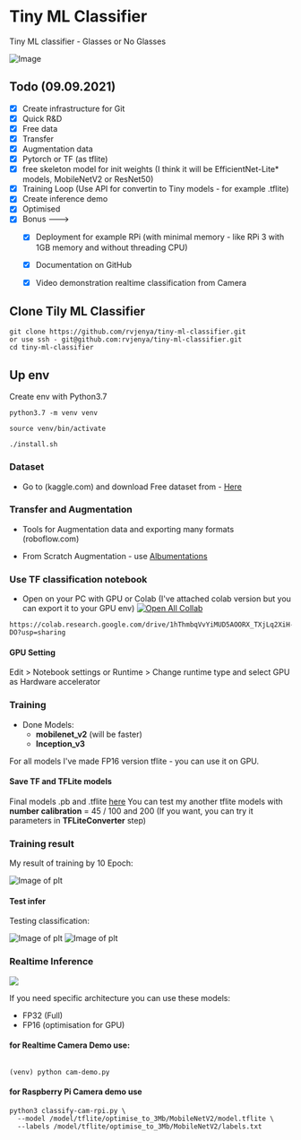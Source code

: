 # Tiny ML Classifier
Tiny ML classifier - Glasses or No Glasses

![Image](https://github.com/rvjenya/tiny-ml-classifier/blob/main/doc/all_02.png)


## Todo (09.09.2021)

- [x] Create infrastructure for Git
- [x] Quick R&D
- [x] Free data
- [x] Transfer
- [x] Augmentation data
- [x] Pytorch or TF (as tflite)
- [x] free skeleton model for init weights (I think it will be EfficientNet-Lite* models, MobileNetV2 or ResNet50) 
- [x] Training Loop (Use API for convertin to Tiny models - for example .tflite)
- [x] Create inference demo
- [x] Optimised
- [x] Bonus ---> 
  - [x] Deployment for example RPi (with minimal memory - like RPi 3 with 1GB memory and without threading CPU)  
  - [x] Documentation on GitHub
  - [x] Video demonstration realtime classification from Camera


## Clone Tily ML Classifier
```
git clone https://github.com/rvjenya/tiny-ml-classifier.git
or use ssh - git@github.com:rvjenya/tiny-ml-classifier.git
cd tiny-ml-classifier
```

## Up env

Create env with Python3.7

```
python3.7 -m venv venv

source venv/bin/activate

```

```
./install.sh

```


### Dataset

- Go to (kaggle.com) and download Free dataset from -
[Here](https://www.kaggle.com/jorgebuenoperez/datacleaningglassesnoglasses)


### Transfer and Augmentation

- Tools for Augmentation data and exporting many formats (roboflow.com)

- From Scratch Augmentation - use [Albumentations](https://albumentations.ai/docs/)

### Use TF classification notebook

- Open on your PC with GPU or Colab (I've attached colab version but you can export it to your GPU env)
[![Open All Collab](https://colab.research.google.com/assets/colab-badge.svg)](https://colab.research.google.com/drive/1hThmbqVvYiMUD5AOORX_TXjLq2XiH-DO?usp=sharing)

```
https://colab.research.google.com/drive/1hThmbqVvYiMUD5AOORX_TXjLq2XiH-DO?usp=sharing

```
#### GPU Setting
Edit > Notebook settings or Runtime > Change runtime type and select GPU as Hardware accelerator

### Training

- Done Models:
  - **mobilenet_v2** (will be faster)
  - **Inception_v3**

For all models I've made FP16 version tflite - you can use it on GPU.

#### Save TF and TFLite models

Final models .pb and .tflite [here](https://github.com/rvjenya/tiny-ml-classifier/tree/main/model)
You can test my another tflite models with **number calibration** = 45 / 100 and 200 (If you want, you can try it parameters in **TFLiteConverter** step)

### Training result

My result of training by 10 Epoch:

![Image of plt](https://github.com/rvjenya/tiny-ml-classifier/blob/main/doc/rvjenya-doc-git-00001.png)

#### Test infer

Testing classification:

![Image of plt](https://github.com/rvjenya/tiny-ml-classifier/blob/main/doc/rvjenya-doc-git-00000.png)
![Image of plt](https://github.com/rvjenya/tiny-ml-classifier/blob/main/doc/rvjenya-doc-git-00002.png)


### Realtime Inference

![](https://github.com/rvjenya/tiny-ml-classifier/blob/main/doc/ScreenRecording0.gif)

If you need specific architecture you can use these models:

- FP32 (Full)
- FP16 (optimisation for GPU)

#### for Realtime Camera Demo use: 

```

(venv) python cam-demo.py

```


#### for Raspberry Pi Camera demo use
```
python3 classify-cam-rpi.py \
  --model /model/tflite/optimise_to_3Mb/MobileNetV2/model.tflite \
  --labels /model/tflite/optimise_to_3Mb/MobileNetV2/labels.txt

```
